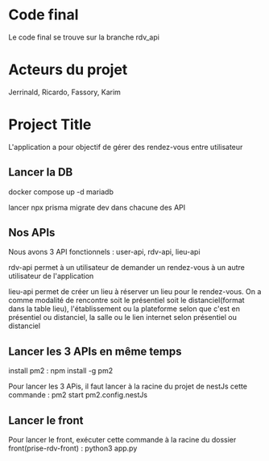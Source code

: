 # Code final
Le code final se trouve sur la branche rdv_api

# Acteurs du projet

Jerrinald, Ricardo, Fassory, Karim

# Project Title

L'application a pour objectif de gérer des rendez-vous entre utilisateur

## Lancer la DB

docker compose up -d mariadb

lancer npx prisma migrate dev dans chacune des API

## Nos APIs

Nous avons 3 API fonctionnels : user-api, rdv-api, lieu-api

rdv-api permet à un utilisateur de demander un rendez-vous à un autre utilisateur de l'application

lieu-api permet de créer un lieu à réserver un lieu pour le rendez-vous. On a comme modalité de rencontre soit le présentiel soit le distanciel(format dans la table lieu), l'établissement ou la plateforme selon que c'est en présentiel ou distanciel, la salle ou le lien internet selon présentiel ou distanciel

## Lancer les 3 APIs en même temps

install pm2 : npm install -g pm2

Pour lancer les 3 APis, il faut lancer à la racine du projet de nestJs cette commande : pm2 start pm2.config.nestJs

## Lancer le front

Pour lancer le front, exécuter cette commande à la racine du dossier front(prise-rdv-front) : python3 app.py
